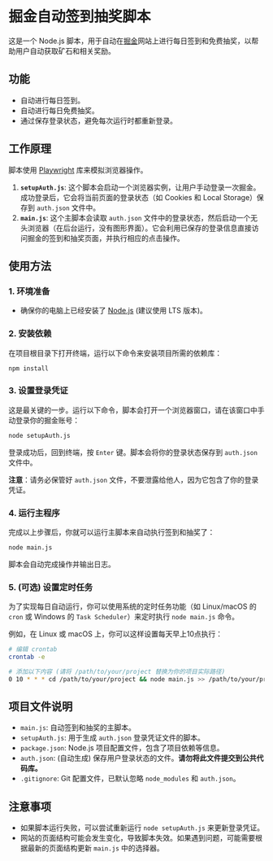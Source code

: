# 掘金自动签到抽奖脚本

这是一个 Node.js 脚本，用于自动在[掘金](https://juejin.cn/)网站上进行每日签到和免费抽奖，以帮助用户自动获取矿石和相关奖励。

## 功能

-   自动进行每日签到。
-   自动进行每日免费抽奖。
-   通过保存登录状态，避免每次运行时都重新登录。

## 工作原理

脚本使用 [Playwright](https://playwright.dev/) 库来模拟浏览器操作。

1.  **`setupAuth.js`**: 这个脚本会启动一个浏览器实例，让用户手动登录一次掘金。成功登录后，它会将当前页面的登录状态（如 Cookies 和 Local Storage）保存到 `auth.json` 文件中。
2.  **`main.js`**: 这个主脚本会读取 `auth.json` 文件中的登录状态，然后启动一个无头浏览器（在后台运行，没有图形界面）。它会利用已保存的登录信息直接访问掘金的签到和抽奖页面，并执行相应的点击操作。

## 使用方法

### 1. 环境准备

-   确保你的电脑上已经安装了 [Node.js](https://nodejs.org/) (建议使用 LTS 版本)。

### 2. 安装依赖

在项目根目录下打开终端，运行以下命令来安装项目所需的依赖库：

```bash
npm install
```

### 3. 设置登录凭证

这是最关键的一步。运行以下命令，脚本会打开一个浏览器窗口，请在该窗口中手动登录你的掘金账号：

```bash
node setupAuth.js
```

登录成功后，回到终端，按 `Enter` 键。脚本会将你的登录状态保存到 `auth.json` 文件中。

**注意**：请务必保管好 `auth.json` 文件，不要泄露给他人，因为它包含了你的登录凭证。

### 4. 运行主程序

完成以上步骤后，你就可以运行主脚本来自动执行签到和抽奖了：

```bash
node main.js
```

脚本会自动完成操作并输出日志。

### 5. (可选) 设置定时任务

为了实现每日自动运行，你可以使用系统的定时任务功能（如 Linux/macOS 的 `cron` 或 Windows 的 `Task Scheduler`）来定时执行 `node main.js` 命令。

例如，在 Linux 或 macOS 上，你可以这样设置每天早上10点执行：

```bash
# 编辑 crontab
crontab -e

# 添加以下内容 (请将 /path/to/your/project 替换为你的项目实际路径)
0 10 * * * cd /path/to/your/project && node main.js >> /path/to/your/project/cron.log 2>&1
```

## 项目文件说明

-   `main.js`: 自动签到和抽奖的主脚本。
-   `setupAuth.js`: 用于生成 `auth.json` 登录凭证文件的脚本。
-   `package.json`: Node.js 项目配置文件，包含了项目依赖等信息。
-   `auth.json`: (自动生成) 保存用户登录状态的文件。**请勿将此文件提交到公共代码库。**
-   `.gitignore`: Git 配置文件，已默认忽略 `node_modules` 和 `auth.json`。

## 注意事项

-   如果脚本运行失败，可以尝试重新运行 `node setupAuth.js` 来更新登录凭证。
-   网站的页面结构可能会发生变化，导致脚本失效。如果遇到问题，可能需要根据最新的页面结构更新 `main.js` 中的选择器。

